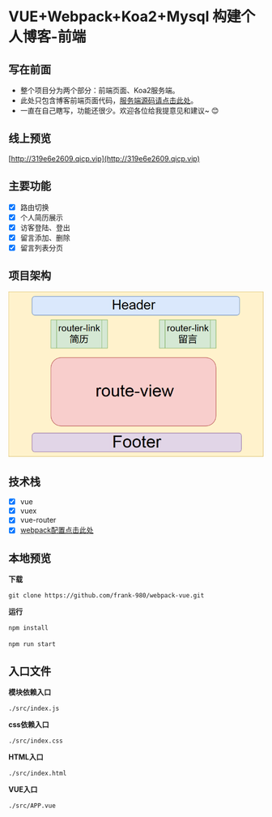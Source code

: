 # VUE+Webpack+Koa2+Mysql 构建个人博客-前端


## 写在前面

- 整个项目分为两个部分：前端页面、Koa2服务端。 
- 此处只包含博客前端页面代码，[服务端源码请点击此处](https://github.com/frank-980/nodeJS-koa2)。
- 一直在自己瞎写，功能还很少。欢迎各位给我提意见和建议~ :blush: 
  
## 线上预览

  [http://319e6e2609.qicp.vip](http://319e6e2609.qicp.vip)


## 主要功能
 
- [x] 路由切换
- [x] 个人简历展示
- [x] 访客登陆、登出
- [x] 留言添加、删除
- [x] 留言列表分页

## 项目架构

![项目架构图](https://raw.githubusercontent.com/frank-980/webpack-vue/master/Design.png)


## 技术栈
- [x] vue
- [x] vuex
- [x] vue-router
- [x] [webpack配置点击此处](https://github.com/frank-980/webpack-demo)

## 本地预览

  **下载** 

    git clone https://github.com/frank-980/webpack-vue.git

  **运行** 

    npm install  

    npm run start 

## 入口文件
  
  **模块依赖入口** 

    ./src/index.js
    
  **css依赖入口** 

    ./src/index.css 
    
  **HTML入口** 

    ./src/index.html 
    
  **VUE入口** 

    ./src/APP.vue 

